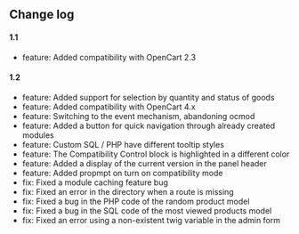 ## Change log

#### 1.1

* feature: Added compatibility with OpenCart 2.3

#### 1.2

* feature: Added support for selection by quantity and status of goods
* feature: Added compatibility with OpenCart 4.x
* feature: Switching to the event mechanism, abandoning ocmod
* feature: Added a button for quick navigation through already created modules
* feature: Custom SQL / PHP have different tooltip styles
* feature: The Compatibility Control block is highlighted in a different color
* feature: Added a display of the current version in the panel header
* feature: Added propmpt on turn on compatibility mode
* fix: Fixed a module caching feature bug
* fix: Fixed an error in the directory when a route is missing
* fix: Fixed a bug in the PHP code of the random product model
* fix: Fixed a bug in the SQL code of the most viewed products model
* fix: Fixed an error using a non-existent twig variable in the admin form


